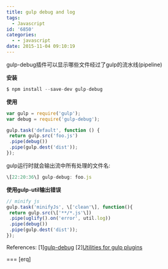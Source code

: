 ```yaml
---
title: gulp debug and log
tags:
  - Javascript
id: '6850'
categories:
  - - javascript
date: 2015-11-04 09:10:19
---
```



<!-- more -->
gulp-debug插件可以显示哪些文件经过了gulp的流水线(pipeline)

**安装**
```js
$ npm install --save-dev gulp-debug
```

**使用**

```js
var gulp = require('gulp');
var debug = require('gulp-debug');

gulp.task('default', function () {
 return gulp.src('foo.js')
 .pipe(debug())
 .pipe(gulp.dest('dist'));
});
```

gulp运行时就会输出流中所有处理的文件名:
```js
\[22:20:36\] gulp-debug: foo.js
```

**使用gulp-util输出错误**
```js
// minify js
gulp.task('minifyJs', \['clean'\], function(){
 return gulp.src(\['**/*.js'\])
 .pipe(uglify().on('error', util.log))
 .pipe(debug())
 .pipe(gulp.dest('dist'));
});
```

References:
\[1\][gulp-debug](https://github.com/sindresorhus/gulp-debug)
\[2\][Utilities for gulp plugins](https://github.com/gulpjs/gulp-util)

===
\[erq\]